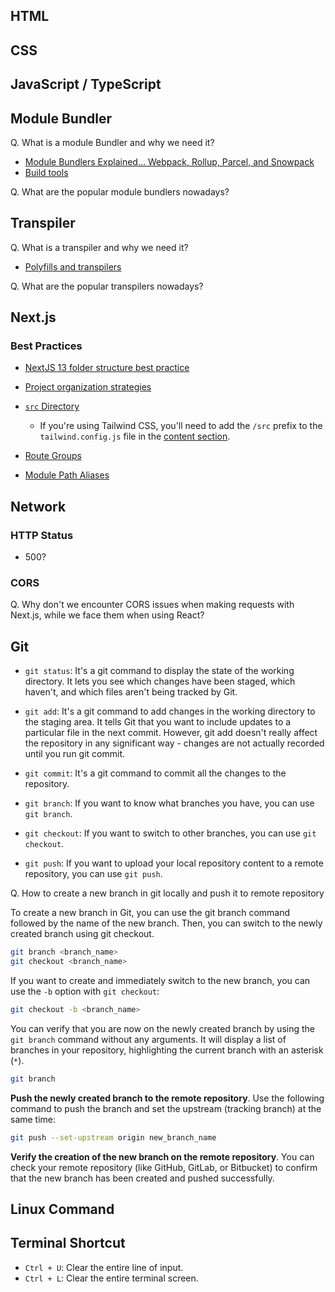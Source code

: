 ## HTML

## CSS

## JavaScript / TypeScript

## Module Bundler

Q. What is a module Bundler and why we need it?

- [Module Bundlers Explained... Webpack, Rollup, Parcel, and Snowpack](https://www.youtube.com/watch?v=5IG4UmULyoA&ab_channel=Fireship)
- [Build tools](https://javascript.info/modules-intro#build-tools)

Q. What are the popular module bundlers nowadays?

## Transpiler

Q. What is a transpiler and why we need it?

- [Polyfills and transpilers](https://javascript.info/polyfills)

Q. What are the popular transpilers nowadays?

## Next.js

### Best Practices

- [NextJS 13 folder structure best practice](https://stackoverflow.com/a/76506760/18697833)
- [Project organization strategies](https://nextjs.org/docs/app/building-your-application/routing/colocation#project-organization-strategies)
- [`src` Directory](https://nextjs.org/docs/app/building-your-application/routing/colocation#src-directory)

  - If you're using Tailwind CSS, you'll need to add the `/src` prefix to the `tailwind.config.js` file in the [content section](https://tailwindcss.com/docs/content-configuration).

- [Route Groups](https://nextjs.org/docs/app/building-your-application/routing/colocation#route-groups)

- [Module Path Aliases](https://nextjs.org/docs/app/building-your-application/routing/colocation#module-path-aliases)

## Network

### HTTP Status

- 500?

### CORS

Q. Why don't we encounter CORS issues when making requests with Next.js, while we face them when using React?

## Git

- `git status`: It's a git command to display the state of the working directory. It lets you see which changes have been staged, which haven't, and which files aren't being tracked by Git.

- `git add`: It's a git command to add changes in the working directory to the staging area. It tells Git that you want to include updates to a particular file in the next commit. However, git add doesn't really affect the repository in any significant way - changes are not actually recorded until you run git commit.

- `git commit`: It's a git command to commit all the changes to the repository.

- `git branch`: If you want to know what branches you have, you can use `git branch`.

- `git checkout`: If you want to switch to other branches, you can use `git checkout`.

- `git push`: If you want to upload your local repository content to a remote repository, you can use `git push`.

Q. How to create a new branch in git locally and push it to remote repository

To create a new branch in Git, you can use the git branch command followed by the name of the new branch. Then, you can switch to the newly created branch using git checkout.

```bash
git branch <branch_name>
git checkout <branch_name>
```

If you want to create and immediately switch to the new branch, you can use the `-b` option with `git checkout`:

```bash
git checkout -b <branch_name>
```

You can verify that you are now on the newly created branch by using the `git branch` command without any arguments. It will display a list of branches in your repository, highlighting the current branch with an asterisk (`*`).

```bash
git branch
```

**Push the newly created branch to the remote repository**. Use the following command to push the branch and set the upstream (tracking branch) at the same time:

```bash
git push --set-upstream origin new_branch_name
```

**Verify the creation of the new branch on the remote repository**. You can check your remote repository (like GitHub, GitLab, or Bitbucket) to confirm that the new branch has been created and pushed successfully.

## Linux Command

## Terminal Shortcut

- `Ctrl + U`: Clear the entire line of input.
- `Ctrl + L`: Clear the entire terminal screen.
